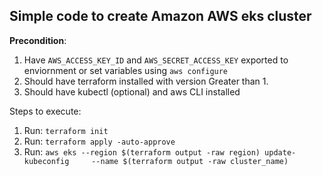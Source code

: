 ## Simple code to create Amazon AWS eks cluster

**Precondition**: <br>
1. Have `AWS_ACCESS_KEY_ID` and `AWS_SECRET_ACCESS_KEY` exported to enviornment or set variables using `aws configure` <br>
2. Should have terraform installed with version Greater than 1. <br>
3. Should have kubectl (optional) and aws CLI installed

Steps to execute:
1. Run: `terraform init`
2. Run: `terraform apply -auto-approve`
3. Run: `aws eks --region $(terraform output -raw region) update-kubeconfig     --name $(terraform output -raw cluster_name)`

